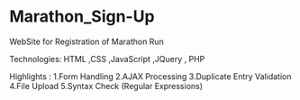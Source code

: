 # Marathon_Sign-Up
WebSite for Registration of Marathon Run

Technologies: HTML ,CSS ,JavaScript ,JQuery , PHP 

Highlights :
1.Form Handling
2.AJAX Processing 
3.Duplicate Entry Validation
4.File Upload
5.Syntax  Check (Regular Expressions)
